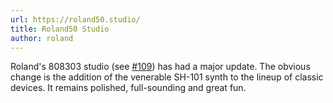 ```yaml
---
url: https://roland50.studio/
title: Roland50 Studio
author: roland
---
```


Roland's 808303 studio (see [#109](https://www.webaudioweekly.com/109)) has had a major update. The obvious change is the addition of the venerable SH-101 synth to the lineup of classic devices. It remains polished, full-sounding and great fun.
